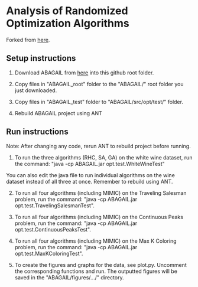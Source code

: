 # Analysis of Randomized Optimization Algorithms

Forked from [here](https://github.com/nirave/random-optimization-algorithms).

## Setup instructions

1. Download ABAGAIL from [here](https://github.com/pushkar/ABAGAIL) into this github root folder.

2. Copy files in "ABAGAIL_root" folder to the "ABAGAIL/" root folder you just downloaded.

3. Copy files in "ABAGAIL_test" folder to "ABAGAIL/src/opt/test/" folder.

4. Rebuild ABAGAIL project using ANT


## Run instructions
Note: After changing any code, rerun ANT to rebuild project before running.

1. To run the three algorithms (RHC, SA, GA) on the white wine dataset, run the command: "java -cp ABAGAIL.jar opt.test.WhiteWineTest"

You can also edit the java file to run individual algorithms on the wine dataset instead of all three at once. Remember to rebuild using ANT.

2. To run all four algorithms (including MIMIC) on the Traveling Salesman problem, run the command: "java -cp ABAGAIL.jar opt.test.TravelingSalesmanTest".

3. To run all four algorithms (including MIMIC) on the Continuous Peaks problem, run the command: "java -cp ABAGAIL.jar opt.test.ContinuousPeaksTest".

4. To run all four algorithms (including MIMIC) on the Max K Coloring problem, run the command: "java -cp ABAGAIL.jar opt.test.MaxKColoringTest".

5. To create the figures and graphs for the data, see plot.py. Uncomment the corresponding functions and run. The outputted figures will be saved in the "ABAGAIL/figures/.../" directory.
